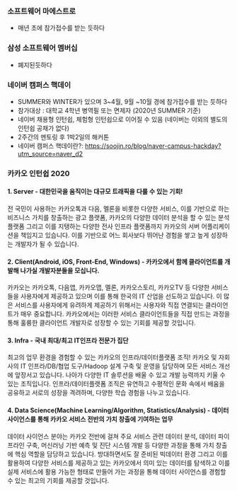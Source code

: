 ### 소프트웨어 마에스트로
* 매년 초에 참가접수를 받는 듯하다

### 삼성 소프트웨어 멤버십
* 폐지된듯하다

### 네이버 캠퍼스 핵데이
* SUMMER와 WINTER가 있으며 3~4월, 9월 ~10월 경에 참가접수를 받는 듯하다
* 참가대상 : 대학교 4학년 병역필 또는 면제자 (2020년 SUMMER 기준)
* 네이버 채용형 인턴쉽, 체험형 인턴쉽으로 이어질 수 있음 (네이버는 이외의 별도의 인턴쉽 공채가 없다)
* 2주간의 멘토링 후 1박2일의 해커톤
* 네이버 캠퍼스 핵데이란?: https://soojin.ro/blog/naver-campus-hackday?utm_source=naver_d2

### 카카오 인턴쉽 2020
#### 1. Server - 대한민국을 움직이는 대규모 트래픽을 다룰 수 있는 기회!
전 국민이 사용하는 카카오톡과 다음, 멜론을 비롯한 다양한 서비스, 이를 기반으로 하는 비즈니스 가치를 창출하는 광고 플랫폼, 카카오의 다양한 데이터 분석을 할 수 있는 분석 플랫폼 그리고 이를 지탱하는 다양한 전사 인프라 플랫폼까지 카카오의 서버 어플리케이션을 책임지고 있습니다. 이를 기반으로 어느 회사보다 뛰어난 경험을 쌓고 높게 성장하는 개발자가 될 수 있습니다.
#### 2. Client(Android, iOS, Front-End, Windows) - 카카오에서 함께 클라이언트를 개발해 나가실 개발자분들을 모십니다.
카카오는 카카오톡, 다음앱, 카카오맵, 멜론, 카카오스토리, 카카오TV 등 다양한 서비스들을 사용자에게 제공하고 있으며 이를 통해 한국의 IT 산업을 선도하고 있습니다. 이 많은 서비스를 사용자에게 유려하게 제공하기 위해서는 사용자와 직접 연결되는 클라이언트가 매우 중요합니다. 카카오에서는 이러한 서비스 클라이언트들을 직접 만드는 과정을 통해 훌륭한 클라이언트 개발자로 성장할 수 있는 기회를 제공할 것입니다.
#### 3. Infra - 국내 최대/최고 IT인프라 전문가 집단
최고의 업무 환경을 경험할 수 있는 카카오의 인프라/데이터플랫폼 조직!
카카오 및 자회사의 IT 인프라/DB/협업 도구/Hadoop 설계 구축 및 운영을 담당하며 모든 서비스 개선에 앞장서고 있습니다. 나아가 다양한 IT 솔루션을 배울 수 있고 개발 능력까지 키울 수 있는 조직입니다. 인프라/데이터플랫폼 조직은 유연하고 수평적인 문화 속에서 배움을 공유하고 서로의 성장을 격려하며, 다양한 학습 경험을 나누고 있습니다.
#### 4. Data Science(Machine Learning/Algorithm, Statistics/Analysis) - 데이터 사이언스를 통해 카카오 서비스 전반의 가치 창출에 기여하는 업무
데이터 사이언스 분야는 카카오 전반에 걸쳐 주요 서비스 관련 데이터 분석, 데이터 파이프라인 구축, 머신러닝 기반 예측 및 진단 시스템 개발 등 다양한 과정을 통해 가치 창출에 핵심 역할을 담당하고 있습니다. 방대하면서도 잘 준비된 빅데이터 환경 그리고 이를 활용하여 다양한 서비스를 제공하고 있는 카카오에서 의미 있는 데이터를 탐색하고 이를 실제 서비스에 활용 가능한 형태로 만들어 가는 과정을 통해 데이터 사이언스를 경험할 수 있는 최고의 기회를 제공할 것입니다. 
